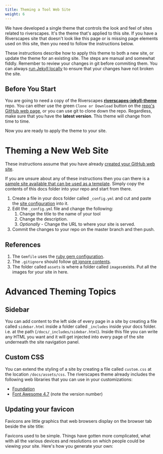 ```yaml
---
title: Theming a Tool Web Site
weight: 6
---
```


We have developed a single theme that controls the look and feel of sites related to riverscapes. It's the theme that's applied to this site. If you have a Riverscapes site that doesn't look like this page or is missing page elements used on this site, then you need to follow the instructions below.

These instructions describe how to apply this theme to both a new site, or update the theme for an existing site. The steps are manual and somewhat fiddly. Remember to review your changes in git before commiting them. You can always [run Jekyll locally](jekyll_toolbox.html#running-jekyll-locally) to ensure that your changes have not broken the site.

## Before You Start

You are going to need a copy of the Riverscapes **[riverscapes-jekyll-theme](https://github.com/Riverscapes/riverscapes-jekyll-theme)** repo. You can either use the green `Clone or Download` button on the [repo's GitHub web page](https://github.com/Riverscapes/riverscapes-jekyll-theme), or you can use git to clone down the repo. Regardless, make sure that you have the **latest version**. This theme will change from time to time.

Now you are ready to apply the theme to your site. 


# Theming a New Web Site

These instructions assume that you have already [created your GitHub web site](/Technical_Reference/Documentation_Standards/WebSites/#creating-a-web-site).

If you are unsure about any of these instructions then you can there is a [sample site available that can be used as a template](https://github.com/Riverscapes/riverscapes-jekyll-theme/tree/master/docs). Simply copy the contents of this docs folder into your repo and start from there.

1. Create a file in your docs folder called `_config.yml` and cut and paste the [site configuration](https://raw.githubusercontent.com/Riverscapes/riverscapes-jekyll-theme/master/docs/_config.yml) into it.
1. Edit the `_config.yml` file and change the following:
    1. Change the title to the name of your tool
    1. Change the description.
    1. *Optionally* - Change the URL to where your site is served. 
1. Commit the changes to your repo on the master branch and then push.

## References
1. The `Gemfile` uses the [ruby gem configuration](https://raw.githubusercontent.com/Riverscapes/riverscapes-jekyll-theme/master/docs/_config.yml).
1. The `.gitignore` should follow [git ignore contents](https://raw.githubusercontent.com/Riverscapes/riverscapes-jekyll-theme/master/docs/.gitignore).
1. The folder called `assets` is where a folder called `images`exists. Put all the images for your site in here.


# Advanced Theming Topics

## Sidebar

You can add content to the left side of every page in a site by creating a file called `sidebar.html` inside a folder called `_includes` inside your docs folder. i.e. at the path (`/docs/_includes/sidebar.html`). Inside this file you can write any HTML you want and it will get injected into every page of the site underneath the site navigation panel.

## Custom CSS

You can extend the styling of a site by creating a file called `custom.css` at the location `/docs/assets/css`. The riverscapes theme already includes the following web libraries that you can use in your customizations:

* [Foundation](https://foundation.zurb.com/)
* [Font Awesome 4.7](https://fontawesome.com/v4.7.0/) (note the version number)


## Updating your favicon

Favicons are little graphics that web browsers display on the browser tab beside the site title:

<!-- TODO ![favicon](img/favicon_demo.png) -->

Favicons used to be simple. Things have gotten more complicated, what with all the various devices and resolutions on which people could be viewing your site. Here's how you generate your own:

<!-- TODO 1. Find a nice sized copy of your logo that is square. A high quality image is most important, but also try to avoid images greater than 500 pixels across to avoid image distortion.
1. Go to a service like <http://www.favicon-generator.org> and upload your icon. It will generate lots images in various sizes. Use all 27 of these files in the folder to overwrite the files in `assets/images/favicons`. Make a comit and push to master.  -->
